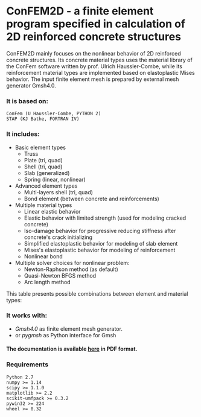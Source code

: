 ﻿# ConFEM2D - a finite element program specified in calculation of 2D reinforced concrete structures

ConFEM2D mainly focuses on the nonlinear behavior of 2D reinforced concrete structures. Its concrete material types uses the material library of the ConFem software written by prof. Ulrich Haussler-Combe, while its reinforcement material types are implemented based on elastoplastic Mises behavior. The input finite element mesh is prepared by external mesh generator Gmsh4.0.

### It is based on:
	ConFem (U Haussler-Combe, PYTHON 2)
	STAP (KJ Bathe, FORTRAN IV)
### It includes:
* Basic element types
	* Truss
	* Plate (tri, quad)
	* Shell (tri, quad)
	* Slab (generalized)
	* Spring (linear, nonlinear)
* Advanced element types
	* Multi-layers shell (tri, quad)
	* Bond element (between concrete and reinforcements)
* Multiple material types
	* Linear elastic behavior
	* Elastic behavior with limited strength (used for modeling cracked concrete)
	* Iso-damage behavior for progressive reducing stiffness after concrete's crack initializing
	* Simplified elastoplastic behavior for modeling of slab element
	* Mises's elastoplastic behavior for modeling of reinforcement
	* Nonlinear bond
* Multiple solver choices for nonlinear problem:
	* Newton-Raphson method (as default)
	* Quasi-Newton BFGS method
	* Arc length method

This table presents possible combinations between element and material types:


### It works with:
* *Gmsh4.0* as finite element mesh generator. 
* or *pygmsh* as Python interface for Gmsh

#### The documentation is available [here](https://github.com/DuongDoNgoc/ConFEM2D/blob/master/doc/ConFEM2D.pdf) in PDF format.

### Requirements
	Python 2.7
	numpy >= 1.14
	scipy >= 1.1.0
	matplotlib >= 2.2
	scikit-umfpack >= 0.3.2
	pywin32 >= 224
	wheel >= 0.32
